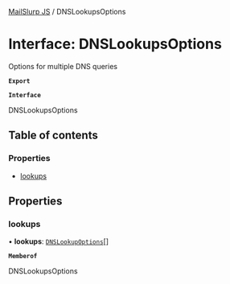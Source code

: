 [MailSlurp JS](../README.md) / DNSLookupsOptions

# Interface: DNSLookupsOptions

Options for multiple DNS queries

**`Export`**

**`Interface`**

DNSLookupsOptions

## Table of contents

### Properties

- [lookups](DNSLookupsOptions.md#lookups)

## Properties

### lookups

• **lookups**: [`DNSLookupOptions`](DNSLookupOptions.md)[]

**`Memberof`**

DNSLookupsOptions
